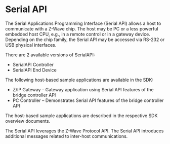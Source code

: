 # Serial API

The Serial Applications Programming Interface (Serial API) allows a host to communicate with a Z-Wave
chip. The host may be PC or a less powerful embedded host CPU, e.g., in a remote control or in a
gateway device. Depending on the chip family, the Serial API may be accessed via RS-232 or USB
physical interfaces.

There are 2 available versions of SerialAPI:

 - SerialAPI Controller
 - SerialAPI End Device

The following host-based sample applications are available in the SDK:

- Z/IP Gateway &ndash; Gateway application using Serial API features of the bridge controller API
- PC Controller &ndash; Demonstrates Serial API features of the bridge controller API

The host-based sample applications are described in the respective SDK overview documents.

The Serial API leverages the Z-Wave Protocol API. The Serial API introduces additional messages related
to inter-host communications.